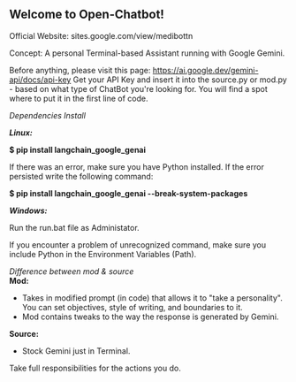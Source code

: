 ## Welcome to Open-Chatbot!

Official Website: sites.google.com/view/medibottn

Concept: A personal Terminal-based Assistant running with Google Gemini. 

Before anything, please visit this page: https://ai.google.dev/gemini-api/docs/api-key
Get your API Key and insert it into the source.py or mod.py - based on what type of ChatBot you're looking for. 
You will find a spot where to put it in the first line of code.

*Dependencies Install<br />*

***Linux:<br />***

**$ pip install langchain_google_genai**

If there was an error, make sure you have Python installed.
If the error persisted write the following command:

**$ pip install langchain_google_genai --break-system-packages**

***Windows:<br />***

Run the run.bat file as Administator.

If you encounter a problem of unrecognized command, make sure you include Python in the Environment Variables (Path).

*Difference between mod & source <br />*
**Mod:**
- Takes in modified prompt (in code) that allows it to "take a personality". You can set objectives, style of writing, and boundaries to it.
- Mod contains tweaks to the way the response is generated by Gemini.

**Source:**
- Stock Gemini just in Terminal.

Take full responsibilities for the actions you do.
